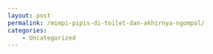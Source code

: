 ```yaml
---
layout: post
permalink: /mimpi-pipis-di-toilet-dan-akhirnya-ngompol/
categories:
    - Uncategorized
---
```


